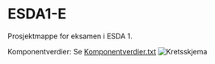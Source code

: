 # ESDA1-E
Prosjektmappe for eksamen i ESDA 1.

Komponentverdier:
Se 
[Komponentverdier.txt](https://github.com/Benjamin-A/ESDA1-E/files/8856941/Komponentverdier.txt)
![Kretsskjema](https://user-images.githubusercontent.com/47823558/172494425-f8430ef3-eb7a-4b31-bc51-0ad67a6b265a.jpg)
